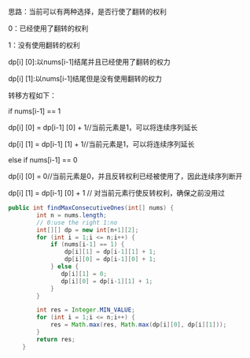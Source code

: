 思路：当前可以有两种选择，是否行使了翻转的权利



0：已经使用了翻转的权利

1：没有使用翻转的权利

dp[i] [0]:以nums[i-1]结尾并且已经使用了翻转的权力

dp[i] [1]:以nums[i-1]结尾但是没有使用翻转的权力

转移方程如下：

if nums[i-1] == 1

dp[i] [0] = dp[i-1] [0] + 1//当前元素是1，可以将连续序列延长

dp[i] [1] = dp[i-1] [1] + 1//当前元素是1，可以将连续序列延长

else if nums[i-1] == 0

dp[i] [0] = 0//当前元素是0，并且反转权利已经被使用了，因此连续序列断开

dp[i] [1] = dp[i-1] [0] + 1 // 对当前元素行使反转权利，确保之前没用过

```java
public int findMaxConsecutiveOnes(int[] nums) {
        int n = nums.length;
        // 0:use the right 1:no
        int[][] dp = new int[n+1][2];
        for (int i = 1;i <= n;i++) {
            if (nums[i-1] == 1) {
                dp[i][1] = dp[i-1][1] + 1;
                dp[i][0] = dp[i-1][0] + 1;
            } else {
               dp[i][1] = 0;
               dp[i][0] = dp[i-1][1] + 1;
            }
        }

        int res = Integer.MIN_VALUE;
        for (int i = 1;i <= n;i++) {
            res = Math.max(res, Math.max(dp[i][0], dp[i][1]));
        }
        return res;
    }
```


